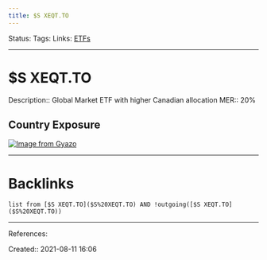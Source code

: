 ```yaml
---
title: $S XEQT.TO
---
```

Status: 
Tags: 
Links: [ETFs](ETFs)
___
# $S XEQT.TO
Description:: Global Market ETF with higher Canadian allocation
MER:: 20%
## Country Exposure
[![Image from Gyazo](https://i.gyazo.com/7730e1e6d32fd3f307501c4873f4510d.png)](https://gyazo.com/7730e1e6d32fd3f307501c4873f4510d)
___
# Backlinks
```dataview
list from [$S XEQT.TO]($S%20XEQT.TO) AND !outgoing([$S XEQT.TO]($S%20XEQT.TO))
```
___
References:

Created:: 2021-08-11 16:06